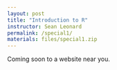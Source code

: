 ```yaml
---
layout: post
title: "Introduction to R"
instructor: Sean Leonard
permalink: /special1/
materials: files/special1.zip
---
```


Coming soon to a website near you.
